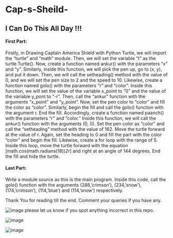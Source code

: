 # Cap-s-Sheild-
## I Can Do This All Day !!!


#### First Part:
Firstly, in Drawing Captain America Shield with Python Turtle, we will import the “turtle” and “math” module. Then, we will set the variable “t” as the turtle.Turtle(). Now, create a function named ankur() with the parameters “x” and “y”. Similarly, inside this function, we will pick the pen up, go to (x, y), and put it down. Then, we will call the setheading() method with the value of 0, and we will set the pen size to 2 and the speed to 10.
Likewise, create a function named golo() with the parameters “r” and “color”. Inside this function, we will set the value of the variable x_point to “0” and the value of the variable y_pont to “-r”. Then, call the “ankur” function with the arguments “x_point” and “y_point”. Now, set the pen color to “color” and fill the color as “color”. Similarly, begin the fill and call the golo() function with the argument r. End the fill.
Accordingly, create a function named paanch() with the parameters “r” and “color.” Inside this function, we will call the ankur() function with the arguments (0, 0). Set the pen color as “color” and call the “setheading” method with the value of 162. Move the turtle forward at the value of r. Again, set the heading to 0 and fill the part with the color “color” and begin the fill. Likewise, create a for loop with the range of 5. Inside this loop, move the turtle forward with the equation [math.cos(math.radians(18))*2*r] and right at an angle of 144 degrees. End the fill and hide the turtle.

#### Last Part:
Write a module source as this is the main program. Inside this code, call the golo() function with the arguments (288,’crimson’), (234,’snow’), (174,’crimson’), (114,’blue’) and (114,’snow’) respectively.

Thank You for reading till the end. Comment your queries if you have any.

![image](https://user-images.githubusercontent.com/72465037/163440393-66d3f1f2-cce3-43dc-b055-f13314ac66f0.png)
 please let us know if you spot anything incorrect in this repo.

![image](https://user-images.githubusercontent.com/72465037/163439139-01f6aa40-aece-42e5-81b2-378a48a13d3d.png)




![image](https://user-images.githubusercontent.com/72465037/163439504-3a3b1c48-5db7-4172-a9ad-bf822eec505e.png)

